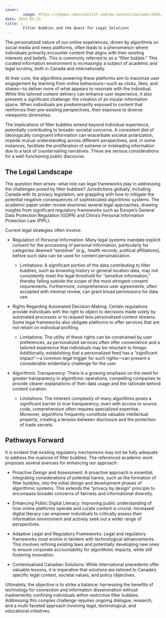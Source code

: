 ```yaml
---
cover:
        image: https://images.newscientist.com/wp-content/uploads/2016/11/18103201/gettyimages-139800249.jpg?width=1674
date: 2023-05-23
title: |
        Filter Bubbles and the Quest for Legal Solutions
---
```


The personalized nature of our online experiences, driven by algorithms on social media and news platforms, often leads to a phenomenon where individuals primarily encounter content that aligns with their existing interests and beliefs. This is commonly referred to as a “filter bubble.” This curated information environment is increasingly a subject of academic and legal scrutiny, both in Canada and internationally.

At their core, the algorithms powering these platforms aim to maximize user engagement by learning from online behaviours—such as clicks, likes, and shares—to deliver more of what appears to resonate with the individual. While this tailored content delivery can enhance user experience, it also presents a significant challenge: the creation of an insular information space. When individuals are predominantly exposed to content that reinforces their pre-existing perspectives, their exposure to diverse viewpoints diminishes.

The implications of filter bubbles extend beyond individual experience, potentially contributing to broader societal concerns. A consistent diet of ideologically congruent information can exacerbate societal polarization, impede mutual understanding across different perspectives, and, in some instances, facilitate the proliferation of extreme or misleading information due to a lack of countervailing narratives. These are serious considerations for a well-functioning public discourse.

## The Legal Landscape

The question then arises: what role can legal frameworks play in addressing the challenges posed by filter bubbles? Jurisdictions globally, including Canada with its privacy legislation, are grappling with how to mitigate the potential negative consequences of sophisticated algorithmic systems. The academic paper under review examines several legal approaches, drawing insights from significant regulatory frameworks such as Europe’s General Data Protection Regulation (GDPR) and China’s Personal Information Protection Law (PIPL).

Current legal strategies often involve:

- Regulation of Personal Information: Many legal systems mandate explicit consent for the processing of personal information, particularly for categories deemed “sensitive” (e.g., health records, political affiliations), before such data can be used for content personalization.
    - Limitations: A significant portion of the data contributing to filter bubbles, such as browsing history or general location data, may not consistently meet the legal threshold for “sensitive information,” thereby falling outside the scope of the most stringent consent requirements. Furthermore, comprehensive user agreements, often accepted with minimal review, can grant broad permissions for data use.

- Rights Regarding Automated Decision-Making: Certain regulations provide individuals with the right to object to decisions made solely by automated processes or to request less personalized content streams. Some legal frameworks also obligate platforms to offer services that are not reliant on individual profiling.
    - Limitations: The utility of these rights can be constrained by user preferences, as personalized services often offer convenience and a tailored experience that individuals may be reluctant to forego. Additionally, establishing that a personalized feed has a “significant impact”—a common legal trigger for such rights—can present a considerable evidentiary challenge for the user.

- Algorithmic Transparency: There is a growing emphasis on the need for greater transparency in algorithmic operations, compelling companies to provide clearer explanations of their data usage and the rationale behind content curation.
    - Limitations: The inherent complexity of many algorithms poses a significant barrier to true transparency; even with access to source code, comprehension often requires specialized expertise. Moreover, algorithms frequently constitute valuable intellectual property, creating a tension between disclosure and the protection of trade secrets.

## Pathways Forward

It is evident that existing regulatory mechanisms may not be fully adequate to address the nuances of filter bubbles. The referenced academic work proposes several avenues for enhancing our approach:

- Proactive Design and Assessment: A proactive approach is essential, integrating considerations of potential harms, such as the formation of filter bubbles, into the initial design and development phases of algorithmic systems. This extends the “privacy by design” principle to encompass broader concerns of fairness and informational diversity.

- Enhancing Public Digital Literacy: Improving public understanding of how online platforms operate and curate content is crucial. Increased digital literacy can empower individuals to critically assess their information environment and actively seek out a wider range of perspectives.

- Adaptive Legal and Regulatory Frameworks: Legal and regulatory frameworks must evolve in tandem with technological advancements. This involves refining existing laws and potentially developing new ones to ensure corporate accountability for algorithmic impacts, while still fostering innovation.

- Contextualized Canadian Solutions: While international precedents offer valuable lessons, it is imperative that solutions are tailored to Canada’s specific legal context, societal values, and policy objectives.

Ultimately, the objective is to strike a balance: harnessing the benefits of technology for connection and information dissemination without inadvertently confining individuals within restrictive filter bubbles. Addressing this complex challenge requires ongoing dialogue, research, and a multi-faceted approach involving legal, technological, and educational initiatives.